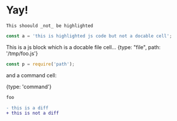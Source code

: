 
# Yay!

```
This shoould _not_ be highlighted
``` 

```js
const a = 'this is highlighted js code but not a docable cell';
```

This is a js block which is a docable file cell...
{type: "file", path: '/tmp/foo.js'}
```js
const p = require('path');
```

and a command cell:

{type: 'command'}
```bash
foo
```

```diff
- this is a diff
+ this is not a diff
```